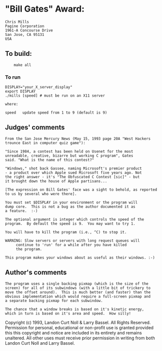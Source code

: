 # "Bill Gates" Award:

	Chris Mills
	Pagine Corporation
	1961-A Concourse Drive
	San Jose, CA 95131
	USA

## To build:

        make all

### To run

    DISPLAY="your_X_server_display" 
    export DISPLAY
    ./mills [speed]	# must be run on an X11 server

    where:

	speed	update speed from 1 to 9 (default is 9)

## Judges' comments

    From the San Jose Mercury News (May 15, 1993 page 20A "West Hackers 
    trounce East in computer quiz game"): 

	"Since 1984, a contest has been held on Usenet for the most
	unreadable, creative, bizarre but working C program", Gates
	said. "What is the name of this contest?"

	"Windows," shot back Gassee, naming Microsoft's premier product
	- a product over which Apple sued Microsoft five years ago. Not
	the right answer - it's "The Obfuscated C Contest [sic]" - but
	it brought down the house of Apple partisans...

    [The expression on Bill Gates' face was a sight to behold, as reported
    to us by several who were there].

    You must set $DISPLAY in your environment or the program will 
    dump core.  This is not a bug as the author documented it as
    a feature.  :-)

    The optional argument is integer which controls the speed of the
    program.  By default the speed is 9.  You may want to try 1.

    You will have to kill the program (i.e., ^C) to stop it.

    WARNING: Slow servers or servers with long request queues will
	     continue to 'run' for a while after you have killed
	     the program.

    This program makes your windows about as useful as their windows. :-)

## Author's comments

    The program uses a single backing pixmap (which is the size of the
    screen) for all of its subwindows (with a little bit of trickery to
    move the offset around).  This is much better (and faster) than the
    obvious implementation which would require a full-screen pixmap and
    a separate backing pixmap for each subwindow.

    The chance that a window breaks is based on it's kinetic energy,
    which in turn is based on it's area and speed.  How silly!

Copyright (c) 1993, Landon Curt Noll & Larry Bassel.
All Rights Reserved.  Permission for personal, educational or non-profit use is
granted provided this this copyright and notice are included in its entirety
and remains unaltered.  All other uses must receive prior permission in writing
from both Landon Curt Noll and Larry Bassel.

